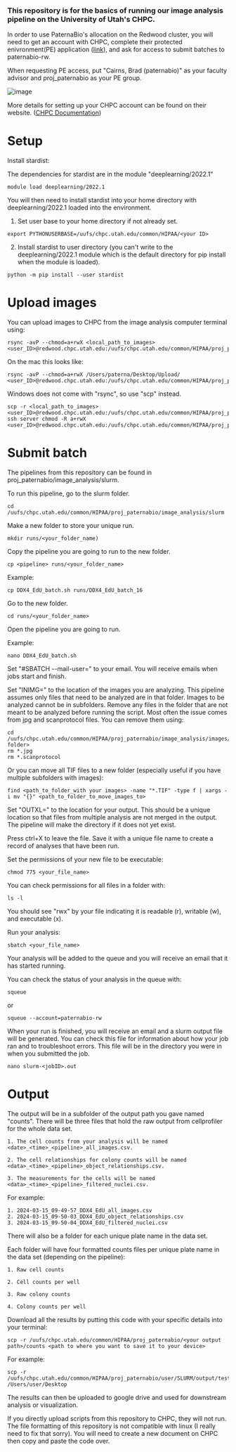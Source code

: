 ### This repository is for the basics of running our image analysis pipeline on the University of Utah's CHPC.

In order to use PaternaBio's allocation on the Redwood cluster, you will need to get an account with CHPC, complete their protected enivronment(PE) application ([link](https://www.chpc.utah.edu/role/user/requestPE.php)), and ask for access to submit batches to paternabio-rw.

When requesting PE access, put "Cairns, Brad (paternabio)" as your faculty advisor and proj_paternabio as your PE group.

![image](https://github.com/Andaukmoan/CHPC_Image_Analysis/assets/86749853/4179fc92-395c-4d87-8f51-13d02ce5f48f)


More details for setting up your CHPC account can be found on their website. ([CHPC Documentation](https://www.chpc.utah.edu/documentation/gettingstarted.php))

# Setup

Install stardist:

The dependencies for stardist are in the module "deeplearning/2022.1"
```
module load deeplearning/2022.1
```
You will then need to install stardist into your home directory with deeplearning/2022.1 loaded into the environment.
1. Set user base to your home directory if not already set.
```
export PYTHONUSERBASE=/uufs/chpc.utah.edu/common/HIPAA/<your ID>
```
2. Install stardist to user directory (you can't write to the deeplearning/2022.1 module which is the default directory for pip install when the module is loaded).
```
python -m pip install --user stardist
```
# Upload images

You can upload images to CHPC from the image analysis computer terminal using:
```
rsync -avP --chmod=a+rwX <local_path_to_images> <user_ID>@redwood.chpc.utah.edu:/uufs/chpc.utah.edu/common/HIPAA/proj_paternabio/image_analysis/images/00_Upload 
```
On the mac this looks like:
```
rsync -avP --chmod=a+rwX /Users/paterna/Desktop/Upload/ <user_ID>@redwood.chpc.utah.edu:/uufs/chpc.utah.edu/common/HIPAA/proj_paternabio/image_analysis/images/00_Upload 
```

Windows does not come with "rsync", so use "scp" instead.
```
scp -r <local_path_to_images> <user_ID>@redwood.chpc.utah.edu:/uufs/chpc.utah.edu/common/HIPAA/proj_paternabio/image_analysis/images/00_Upload 
ssh server chmod -R a+rwX <user_ID>@redwood.chpc.utah.edu:/uufs/chpc.utah.edu/common/HIPAA/proj_paternabio/image_analysis/images/00_Upload
```

# Submit batch

The pipelines from this repository can be found in proj_paternabio/image_analysis/slurm.

To run this pipeline, go to the slurm folder.
```
cd /uufs/chpc.utah.edu/common/HIPAA/proj_paternabio/image_analysis/slurm
```
Make a new folder to store your unique run.
```
mkdir runs/<your_folder_name)
```
Copy the pipeline you are going to run to the new folder.
```
cp <pipeline> runs/<your_folder_name>
```
Example:
```
cp DDX4_EdU_batch.sh runs/DDX4_EdU_batch_16
```

Go to the new folder.
```
cd runs/<your_folder_name>
```

Open the pipeline you are going to run.

Example:
```
nano DDX4_EdU_batch.sh
```

Set "#SBATCH --mail-user=" to your email. You will receive emails when jobs start and finish.

Set "INIMG=" to the location of the images you are analyzing. This pipeline assumes only files that need to be analyzed are in that folder. Images to be analyzed cannot be in subfolders. Remove any files in the folder that are not meant to be analyzed before running the script. Most often the issue comes from jpg and scanprotocol files. 
You can remove them using:
```
cd /uufs/chpc.utah.edu/common/HIPAA/proj_paternabio/image_analysis/images/<your folder>
rm *.jpg
rm *.scanprotocol
```
Or you can move all TIF files to a new folder (especially useful if you have multiple subfolders with images):
```
find <path_to_folder_with your images> -name "*.TIF" -type f | xargs -i mv "{}" <path_to_folder_to_move_images_to>
```

Set "OUTXL=" to the location for your output. This should be a unique location so that files from multiple analysis are not merged in the output. The pipeline will make the directory if it does not yet exist.

Press ctrl+X to leave the file. Save it with a unique file name to create a record of analyses that have been run.

Set the permissions of your new file to be executable:
```
chmod 775 <your_file_name>
```
You can check permissions for all files in a folder with:
```
ls -l
```
You should see "rwx" by your file indicating it is readable (r), writable (w), and executable (x). 

Run your analysis:
```
sbatch <your_file_name>
```

Your analysis will be added to the queue and you will receive an email that it has started running. 

You can check the status of your analysis in the queue with:
```
squeue
```
or
```
squeue --account=paternabio-rw
```

When your run is finished, you will receive an email and a slurm output file will be generated. You can check this file for information about how your job ran and to troubleshoot errors. This file will be in the directory you were in when you submitted the job.
```
nano slurm-<jobID>.out
```

# Output

The output will be in a subfolder of the output path you gave named "counts". There will be three files that hold the raw output from cellprofiler for the whole data set. 

    1. The cell counts from your analysis will be named <date>_<time>_<pipeline>_all_images.csv.  

    2. The cell relationships for colony counts will be named <data>_<time>_<pipeline>_object_relationships.csv.
    
    3. The measurements for the cells will be named <data>_<time>_<pipeline>_filtered_nuclei.csv.
For example:

    1. 2024-03-15_09-49-57_DDX4_EdU_all_images.csv
    2. 2024-03-15_09-50-03_DDX4_EdU_object_relationships.csv
    3. 2024-03-15_09-50-04_DDX4_EdU_filtered_nuclei.csv

There will also be a folder for each unique plate name in the data set.

Each folder will have four formatted counts files per unique plate name in the data set (depending on the pipeline):

    1. Raw cell counts
    
    2. Cell counts per well
    
    3. Raw colony counts
    
    4. Colony counts per well

Download all the results by putting this code with your specific details into your terminal:
```
scp -r /uufs/chpc.utah.edu/common/HIPAA/proj_paternabio/<your output path>/counts <path to where you want to save it to your device>
```
For example:
```
scp -r /uufs/chpc.utah.edu/common/HIPAA/proj_paternabio/user/SLURM/output/test_stardist/counts /Users/user/Desktop
```

The results can then be uploaded to google drive and used for downstream analysis or visualization.  

If you directly upload scripts from this repository to CHPC, they will not run. The file formatting of this repository is not compatible with linux (I really need to fix that sorry). You will need to create a new document on CHPC then copy and paste the code over.
